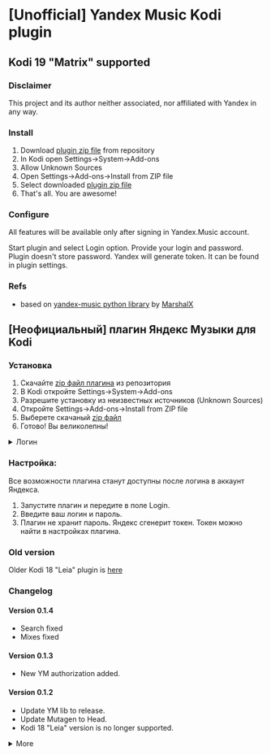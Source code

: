 # [Unofficial] Yandex Music Kodi plugin

## Kodi 19 "Matrix" supported

### Disclaimer

This project and its author neither associated, nor affiliated with Yandex in any way.

### Install

1. Download [plugin zip file][plugin_zip] from repository
2. In Kodi open Settings->System->Add-ons
3. Allow Unknown Sources
4. Open Settings->Add-ons->Install from ZIP file
5. Select downloaded [plugin zip file][plugin_zip]
6. That's all. You are awesome!

### Configure

All features will be available only after signing in Yandex.Music account.

Start plugin and select Login option. Provide your login and password. Plugin doesn't store password. Yandex will
generate token. It can be found in plugin settings.

### Refs

* based on [yandex-music python library][ym_lib] by [MarshalX](https://github.com/MarshalX)

## [Неофициальный] плагин Яндекс Музыки для Kodi
### Установка

1. Скачайте [zip файл плагина][plugin_zip] из репозитория
2. В Kodi откройте Settings->System->Add-ons
3. Разрешите установку из неизвестных источников (Unknown Sources)
4. Откройте Settings->Add-ons->Install from ZIP file
5. Выберете скачаный [zip файл][plugin_zip]
6. Готово! Вы великолепны!

<details>
    <summary>Логин</summary>

![Запустите плагин](assets/readme/kodi_login_1.png "Запустите плагин")
![Жмяк Login](assets/readme/kodi_login_2.png "Выберите строку Login")
![Введите логин](assets/readme/kodi_login_3.png "Введите логин")
![Введите пароль](assets/readme/kodi_login_4.png "Введите пароль")
![Наслаждайтесь](assets/readme/kodi_login_5.png "Готово!")

</details>

### Настройка:

Все возможности плагина станут доступны после логина в аккаунт Яндекса.

1. Запустите плагин и передите в поле Login.
2. Введите ваш логин и пароль.
3. Плагин не хранит пароль. Яндекс сгенерит токен. Токен можно найти в настройках плагина.

### Old version

Older Kodi 18 "Leia" plugin is [here][plugin_18_zip]

### Changelog
#### Version 0.1.4

* Search fixed
* Mixes fixed

#### Version 0.1.3

* New YM authorization added.

#### Version 0.1.2

* Update YM lib to release.
* Update Mutagen to Head.
* Kodi 18 "Leia" version is no longer supported.

<details>
  <summary>More</summary>

#### Version 0.1.1

* Library version updated

#### Version 0.1.0

* Python 3 for Kodi 19 supported
* Track item info updated
* Clear logs

#### Version 0.0.39

* Search api changes fixed

#### Version 0.0.38

* New yandex music account crash fixed

#### Version 0.0.37

* Mixes added

#### Version 0.0.36

* User playlist and user likes moved to own folder
* Chart added
* Russian description added to README.md

#### Version 0.0.35

* Radio and stream code refactoring and cleanup

#### Version 0.0.34

* Stream by track fixes

#### Version 0.0.30

* Radio fixed

#### Version 0.0.29

* Stream from a track, album, artist

#### Version 0.0.28

* Smart playlists update fixed

#### Version 0.0.27

* Get cover image crash fixed

#### Version 0.0.26

* codec option added
* high-res audio option added
* auto download option added

</details>

[plugin_zip]: https://github.com/Angel777d/kodi.plugin.yandex-music/raw/master/bin/kodi.plugin.yandex-music-0.1.4.zip

[plugin_18_zip]: https://github.com/Angel777d/kodi.plugin.yandex-music/raw/master/bin/kodi.plugin.yandex-music-0.0.39.zip

[ym_lib]: https://github.com/MarshalX/yandex-music-api
